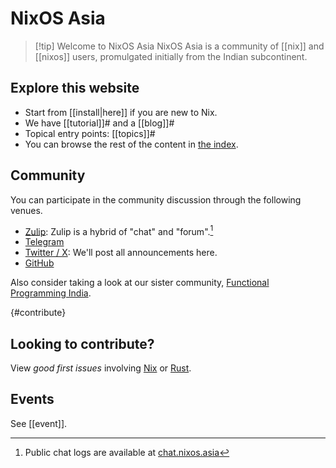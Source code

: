 # NixOS Asia

> [!tip] Welcome to NixOS Asia
> NixOS Asia is a community of [[nix]] and [[nixos]] users, promulgated initially from the Indian subcontinent.


## Explore this website

<!--

NOTE to editors:

Here, you must establish `[[..]]#` style folgezettel links which will shape our
sidebar navigation.

-->

- Start from [[install|here]] if you are new to Nix. 
- We have [[tutorial]]# and a [[blog]]#
- Topical entry points: [[topics]]#
- You can browse the rest of the content  in [the index](-/all).

## Community

You can participate in the community discussion through the following venues.

- [Zulip](https://nixos.zulipchat.com/): Zulip is a hybrid of "chat" and "forum".[^log]
- [Telegram](https://t.me/nixosasia)
- [Twitter / X](https://twitter.com/nixos_asia): We'll post all announcements here.
- [GitHub](https://github.com/nixos-asia)

[^log]: Public chat logs are available at [chat.nixos.asia](https://chat.nixos.asia/)

Also consider taking a look at our sister community, [Functional Programming India](https://functionalprogramming.in/).

{#contribute}
## Looking to contribute?

View *good first issues* involving [Nix][gfi-nix] or [Rust][gfi-rust].

[gfi-nix]: https://github.com/search?q=user%3Asrid+user%3Ajuspay+user%3Anixos-asia+user%3Aflake-parts+repo%3APlatonic-Systems%2Fprocess-compose-flake+created%3A%3E%3D2024+label%3A%22good+first+issue%22+language%3ANix+is%3Aopen&type=issues&ref=advsearch

[gfi-rust]: https://github.com/search?q=user%3Asrid+user%3Ajuspay+user%3Anixos-asia+user%3Aflake-parts+-repo%3Ajuspay%2Fhyperswitch+-repo%3Ajuspay%2Fsuperposition+repo%3APlatonic-Systems%2Fprocess-compose-flake+created%3A%3E%3D2024+label%3A%22good+first+issue%22+language%3ARust+is%3Aopen&type=issues&ref=advsearch

## Events

See [[event]].

